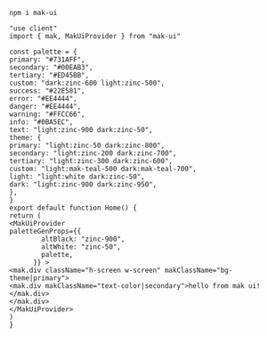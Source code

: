 
```npm i mak-ui```

```
"use client"
import { mak, MakUiProvider } from "mak-ui"

const palette = {
primary: "#731AFF",
secondary: "#00EAB3",
tertiary: "#ED45BB",
custom: "dark:zinc-600 light:zinc-500",
success: "#22E581",
error: "#EE4444",
danger: "#EE4444",
warning: "#FFCC66",
info: "#0BA5EC",
text: "light:zinc-900 dark:zinc-50",
theme: {
primary: "light:zinc-50 dark:zinc-800",
secondary: "light:zinc-200 dark:zinc-700",
tertiary: "light:zinc-300 dark:zinc-600",
custom: "light:mak-teal-500 dark:mak-teal-700",
light: "light:white dark:zinc-50",
dark: "light:zinc-900 dark:zinc-950",
},
}
export default function Home() {
return (
<MakUiProvider
paletteGenProps={{
        altBlack: "zinc-900",
        altWhite: "zinc-50",
        palette,
      }} >
<mak.div className="h-screen w-screen" makClassName="bg-theme|primary">
<mak.div makClassName="text-color|secondary">hello from mak ui!</mak.div>
</mak.div>
</MakUiProvider>
)
}
```
